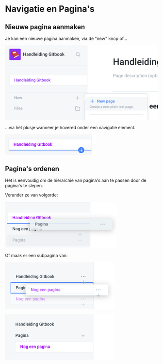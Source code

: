 # Navigatie en Pagina's

## Nieuwe pagina aanmaken

Je kan een nieuwe pagina aanmaken, via de "new" knop of...

![Nieuwe pagina via "new"](<../.gitbook/assets/Screenshot 2021-03-04 at 14.10.18 copy.png>)

 ...via het plusje wanneer je hovered onder een navigatie element.

![Nieuwe pagina door hoveren onder bepaald menu-item](<../.gitbook/assets/Screenshot 2021-03-04 at 14.59.31.png>)

## Pagina's ordenen

Het is eenvoudig om de hiërarchie van pagina's aan te passen door de pagina's te slepen.

Verander ze van volgorde:

![Pagina veranderen van volgorde](<../.gitbook/assets/Screenshot 2021-03-04 at 15.55.48 (2).png>)



Of maak er een subpagina van:

![Sleep de pagina op het item waarvan dat je wilt dat het een subpagina wordt.](<../.gitbook/assets/Screenshot 2021-03-04 at 15.47.32 (2).png>)

![Subpagina](<../.gitbook/assets/Screenshot 2021-03-04 at 15.47.36.png>)

##
